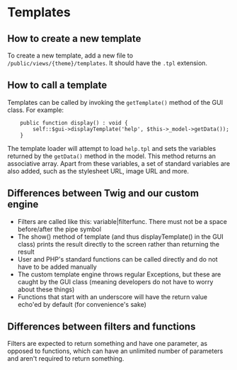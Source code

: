 # Templates

## How to create a new template
To create a new template, add a new file to ``/public/views/{theme}/templates``. It should have the ``.tpl`` extension.

## How to call a template
Templates can be called by invoking the ``getTemplate()`` method of the GUI class. For example:

```
    public function display() : void {
        self::$gui->displayTemplate('help', $this->_model->getData());
    }
```

The template loader will attempt to load ``help.tpl`` and sets the variables returned by the ``getData()`` method in the model. This method returns an associative array. Apart from these variables, a set of standard variables are also added, such as the stylesheet URL, image URL and more.

## Differences between Twig and our custom engine
* Filters are called like this: variable|filterfunc. There must not be a space before/after the pipe symbol
* The show() method of template (and thus displayTemplate() in the GUI class) prints the result directly to the screen rather than returning the result
* User and PHP's standard functions can be called directly and do not have to be added manually
* The custom template engine throws regular Exceptions, but these are caught by the GUI class (meaning developers do not have to worry about these things)
* Functions that start with an underscore will have the return value echo'ed by default (for convenience's sake)

## Differences between filters and functions
Filters are expected to return something and have one parameter, as opposed to functions, which can have an unlimited number of parameters and aren't required to return something.